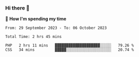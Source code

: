 ### Hi there 👋

🐛 **How I'm spending my time**
<!--START_SECTION:waka-->

```all_time
From: 29 September 2023 - To: 06 October 2023

Total Time: 2 hrs 45 mins

PHP   2 hrs 11 mins   ▓▓▓▓▓▓▓▓▓▓▓▓▓▓▓▓▓▓▓▓░░░░░   79.26 %
CSS   34 mins         ▓▓▓▓▓░░░░░░░░░░░░░░░░░░░░   20.74 %
```

<!--END_SECTION:waka-->

<!--
**cugel2/cugel2** is a ✨ _special_ ✨ repository because its `README.md` (this file) appears on your GitHub profile.

Here are some ideas to get you started:

- 🔭 I’m currently working on ...
- 🌱 I’m currently learning ...
- 👯 I’m looking to collaborate on ...
- 🤔 I’m looking for help with ...
- 💬 Ask me about ...
- 📫 How to reach me: ...
- 😄 Pronouns: ...
- ⚡ Fun fact: ...
-->
